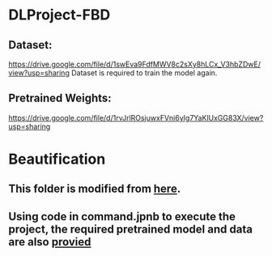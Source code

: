 # DLProject-FBD
## Dataset:
https://drive.google.com/file/d/1swEva9FdfMWV8c2sXy8hLCx_V3hbZDwE/view?usp=sharing
Dataset is required to train the model again.

## Pretrained Weights:
https://drive.google.com/file/d/1rvJrlROsjuwxFVni6yIg7YaKlUxGG83X/view?usp=sharing

# Beautification
## This folder is modified from [here](https://github.com/zoezhou1999/BeautifyBasedOnGAN). 
## Using code in command.jpnb to execute the project, the required pretrained model and data are also [provied](https://drive.google.com/file/d/1rUZ2bmXl0Re952l4QwO1s4cJjn3kKJ4C/view) 

